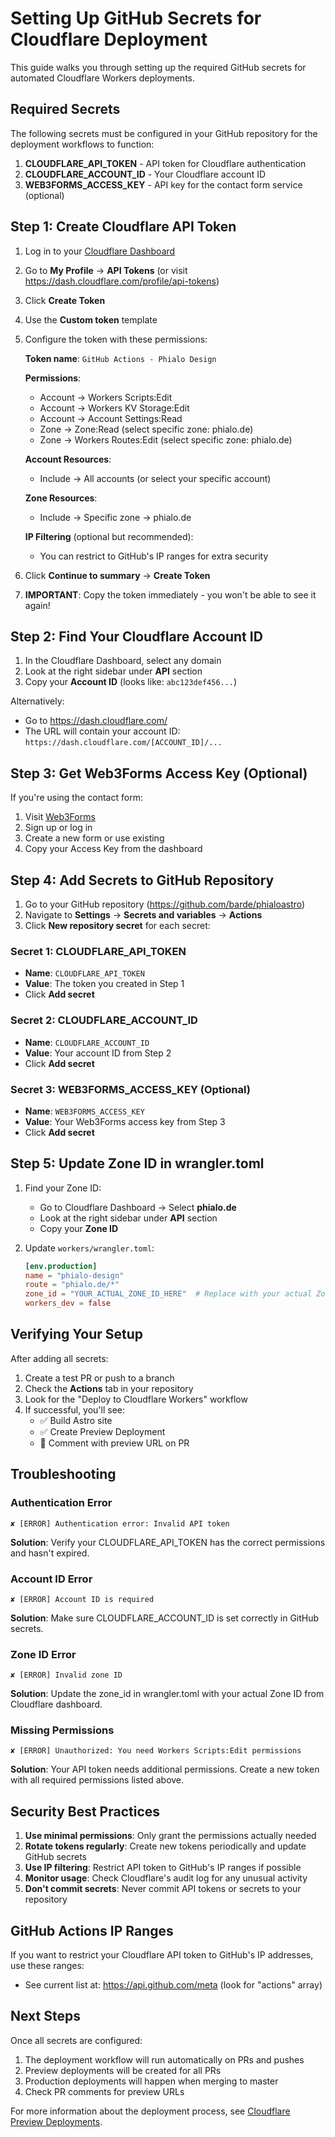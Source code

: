# Setting Up GitHub Secrets for Cloudflare Deployment

This guide walks you through setting up the required GitHub secrets for automated Cloudflare Workers deployments.

## Required Secrets

The following secrets must be configured in your GitHub repository for the deployment workflows to function:

1. **CLOUDFLARE_API_TOKEN** - API token for Cloudflare authentication
2. **CLOUDFLARE_ACCOUNT_ID** - Your Cloudflare account ID
3. **WEB3FORMS_ACCESS_KEY** - API key for the contact form service (optional)

## Step 1: Create Cloudflare API Token

1. Log in to your [Cloudflare Dashboard](https://dash.cloudflare.com)
2. Go to **My Profile** → **API Tokens** (or visit https://dash.cloudflare.com/profile/api-tokens)
3. Click **Create Token**
4. Use the **Custom token** template
5. Configure the token with these permissions:

   **Token name**: `GitHub Actions - Phialo Design`

   **Permissions**:
   - Account → Workers Scripts:Edit
   - Account → Workers KV Storage:Edit  
   - Account → Account Settings:Read
   - Zone → Zone:Read (select specific zone: phialo.de)
   - Zone → Workers Routes:Edit (select specific zone: phialo.de)

   **Account Resources**:
   - Include → All accounts (or select your specific account)

   **Zone Resources**:
   - Include → Specific zone → phialo.de

   **IP Filtering** (optional but recommended):
   - You can restrict to GitHub's IP ranges for extra security

6. Click **Continue to summary** → **Create Token**
7. **IMPORTANT**: Copy the token immediately - you won't be able to see it again!

## Step 2: Find Your Cloudflare Account ID

1. In the Cloudflare Dashboard, select any domain
2. Look at the right sidebar under **API** section
3. Copy your **Account ID** (looks like: `abc123def456...`)

Alternatively:
- Go to https://dash.cloudflare.com/
- The URL will contain your account ID: `https://dash.cloudflare.com/[ACCOUNT_ID]/...`

## Step 3: Get Web3Forms Access Key (Optional)

If you're using the contact form:

1. Visit [Web3Forms](https://web3forms.com)
2. Sign up or log in
3. Create a new form or use existing
4. Copy your Access Key from the dashboard

## Step 4: Add Secrets to GitHub Repository

1. Go to your GitHub repository (https://github.com/barde/phialoastro)
2. Navigate to **Settings** → **Secrets and variables** → **Actions**
3. Click **New repository secret** for each secret:

### Secret 1: CLOUDFLARE_API_TOKEN
- **Name**: `CLOUDFLARE_API_TOKEN`
- **Value**: The token you created in Step 1
- Click **Add secret**

### Secret 2: CLOUDFLARE_ACCOUNT_ID
- **Name**: `CLOUDFLARE_ACCOUNT_ID`
- **Value**: Your account ID from Step 2
- Click **Add secret**

### Secret 3: WEB3FORMS_ACCESS_KEY (Optional)
- **Name**: `WEB3FORMS_ACCESS_KEY`
- **Value**: Your Web3Forms access key from Step 3
- Click **Add secret**

## Step 5: Update Zone ID in wrangler.toml

1. Find your Zone ID:
   - Go to Cloudflare Dashboard → Select **phialo.de**
   - Look at the right sidebar under **API** section
   - Copy your **Zone ID**

2. Update `workers/wrangler.toml`:
   ```toml
   [env.production]
   name = "phialo-design"
   route = "phialo.de/*"
   zone_id = "YOUR_ACTUAL_ZONE_ID_HERE"  # Replace with your actual Zone ID
   workers_dev = false
   ```

## Verifying Your Setup

After adding all secrets:

1. Create a test PR or push to a branch
2. Check the **Actions** tab in your repository
3. Look for the "Deploy to Cloudflare Workers" workflow
4. If successful, you'll see:
   - ✅ Build Astro site
   - ✅ Create Preview Deployment
   - 💬 Comment with preview URL on PR

## Troubleshooting

### Authentication Error
```
✘ [ERROR] Authentication error: Invalid API token
```
**Solution**: Verify your CLOUDFLARE_API_TOKEN has the correct permissions and hasn't expired.

### Account ID Error
```
✘ [ERROR] Account ID is required
```
**Solution**: Make sure CLOUDFLARE_ACCOUNT_ID is set correctly in GitHub secrets.

### Zone ID Error
```
✘ [ERROR] Invalid zone ID
```
**Solution**: Update the zone_id in wrangler.toml with your actual Zone ID from Cloudflare dashboard.

### Missing Permissions
```
✘ [ERROR] Unauthorized: You need Workers Scripts:Edit permissions
```
**Solution**: Your API token needs additional permissions. Create a new token with all required permissions listed above.

## Security Best Practices

1. **Use minimal permissions**: Only grant the permissions actually needed
2. **Rotate tokens regularly**: Create new tokens periodically and update GitHub secrets
3. **Use IP filtering**: Restrict API token to GitHub's IP ranges if possible
4. **Monitor usage**: Check Cloudflare's audit log for any unusual activity
5. **Don't commit secrets**: Never commit API tokens or secrets to your repository

## GitHub Actions IP Ranges

If you want to restrict your Cloudflare API token to GitHub's IP addresses, use these ranges:
- See current list at: https://api.github.com/meta (look for "actions" array)

## Next Steps

Once all secrets are configured:
1. The deployment workflow will run automatically on PRs and pushes
2. Preview deployments will be created for all PRs
3. Production deployments will happen when merging to master
4. Check PR comments for preview URLs

For more information about the deployment process, see [Cloudflare Preview Deployments](./cloudflare-preview-deployments.md).